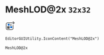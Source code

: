 # MeshLOD@2x `32x32`
<img src="/img/MeshLOD@2x.png" width=32 height=32>

``` CSharp
EditorGUIUtility.IconContent("MeshLOD@2x")
```
```
MeshLOD@2x
```
